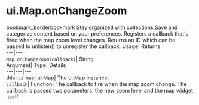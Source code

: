  
#  ui.Map.onChangeZoom 
bookmark_borderbookmark Stay organized with collections  Save and categorize content based on your preferences. 
Registers a callback that's fired when the map zoom level changes. 
Returns an ID which can be passed to unlisten() to unregister the callback.
Usage| Returns  
---|---  
`Map.onChangeZoom(callback)`| String  
Argument| Type| Details  
---|---|---  
this: `ui.map`| ui.Map| The ui.Map instance.  
`callback`| Function| The callback to fire when the map zoom change. The callback is passed two parameters: the new zoom level and the map widget itself.  
